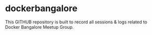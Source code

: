 # dockerbangalore
This GITHUB repository is built to record all sessions &amp; logs related to Docker Bangalore Meetup Group. 

